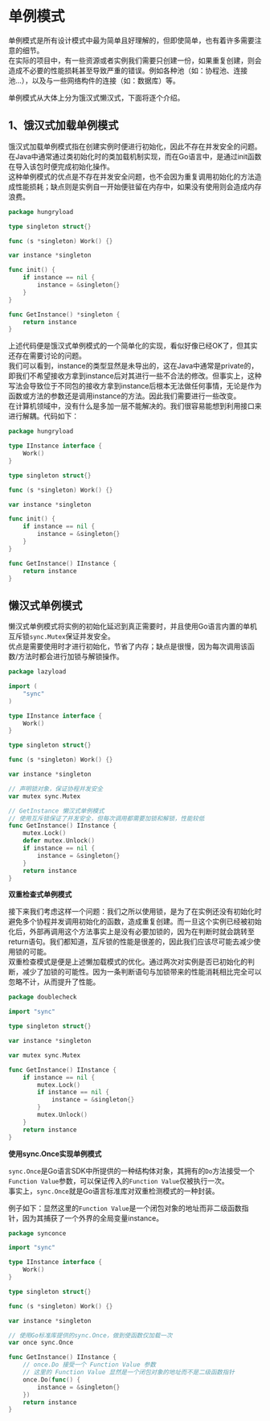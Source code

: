 # 单例模式

单例模式是所有设计模式中最为简单且好理解的，但即使简单，也有着许多需要注意的细节。
<br>
在实际的项目中，有一些资源或者实例我们需要只创建一份，如果重复创建，则会造成不必要的性能损耗甚至导致严重的错误。例如各种池（如：协程池、连接池...），以及与一些网络构件的连接（如：数据库）等。
<br>

单例模式从大体上分为饿汉式懒汉式，下面将逐个介绍。

## 1、饿汉式加载单例模式

饿汉式加载单例模式指在创建实例时便进行初始化，因此不存在并发安全的问题。在Java中通常通过类初始化时的类加载机制实现，而在Go语言中，是通过init函数在导入该包时便完成初始化操作。
<br>
这种单例模式的优点是不存在并发安全问题，也不会因为重复调用初始化的方法造成性能损耗；缺点则是实例自一开始便驻留在内存中，如果没有使用则会造成内存浪费。

```go
package hungryload

type singleton struct{}

func (s *singleton) Work() {}

var instance *singleton

func init() {
	if instance == nil {
		instance = &singleton{}
	}
}

func GetInstance() *singleton {
	return instance
}
```

上述代码便是饿汉式单例模式的一个简单化的实现，看似好像已经OK了，但其实还存在需要讨论的问题。
<br>
我们可以看到，instance的类型显然是未导出的，这在Java中通常是private的，即我们不希望接收方拿到instance后对其进行一些不合法的修改。但事实上，这种写法会导致位于不同包的接收方拿到instance后根本无法做任何事情，无论是作为函数或方法的参数还是调用instance的方法。因此我们需要进行一些改变。
<br>
在计算机领域中，没有什么是多加一层不能解决的。我们很容易能想到利用接口来进行解耦。代码如下：

```go
package hungryload

type IInstance interface {
	Work()
}

type singleton struct{}

func (s *singleton) Work() {}

var instance *singleton

func init() {
	if instance == nil {
		instance = &singleton{}
	}
}

func GetInstance() IInstance {
	return instance
}

```

## 懒汉式单例模式

懒汉式单例模式将实例的初始化延迟到真正需要时，并且使用Go语言内置的单机互斥锁`sync.Mutex`保证并发安全。
<br>
优点是需要使用时才进行初始化，节省了内存；缺点是很慢，因为每次调用该函数/方法时都会进行加锁与解锁操作。

```go
package lazyload

import (
	"sync"
)

type IInstance interface {
	Work()
}

type singleton struct{}

func (s *singleton) Work() {}

var instance *singleton

// 声明锁对象，保证协程并发安全
var mutex sync.Mutex

// GetInstance 懒汉式单例模式
// 使用互斥锁保证了并发安全，但每次调用都需要加锁和解锁，性能较低
func GetInstance() IInstance {
	mutex.Lock()
	defer mutex.Unlock()
	if instance == nil {
		instance = &singleton{}
	}
	return instance
}
```

**双重检查式单例模式**

接下来我们考虑这样一个问题：我们之所以使用锁，是为了在实例还没有初始化时避免多个协程并发调用初始化的函数，造成重复创建。而一旦这个实例已经被初始化后，外部再调用这个方法事实上是没有必要加锁的，因为在判断时就会跳转至return语句。我们都知道，互斥锁的性能是很差的，因此我们应该尽可能去减少使用锁的可能。
<br>
双重检查模式是便是上述懒加载模式的优化。通过两次对实例是否已初始化的判断，减少了加锁的可能性。因为一条判断语句与加锁带来的性能消耗相比完全可以忽略不计，从而提升了性能。

```go
package doublecheck

import "sync"

type singleton struct{}

var instance *singleton

var mutex sync.Mutex

func GetInstance() IInstance {
	if instance == nil {
		mutex.Lock()
		if instance == nil {
			instance = &singleton{}
		}
		mutex.Unlock()
	}
	return instance
}
```

**使用sync.Once实现单例模式**

`sync.Once`是Go语言SDK中所提供的一种结构体对象，其拥有的`Do`方法接受一个`Function Value`参数，可以保证传入的`Function Value`仅被执行一次。
<br>
事实上，`sync.Once`就是Go语言标准库对双重检测模式的一种封装。

例子如下：显然这里的`Function Value`是一个闭包对象的地址而非二级函数指针，因为其捕获了一个外界的全局变量instance。

```go
package synconce

import "sync"

type IInstance interface {
	Work()
}

type singleton struct{}

func (s *singleton) Work() {}

var instance *singleton

// 使用Go标准库提供的sync.Once，做到使函数仅加载一次
var once sync.Once

func GetInstance() IInstance {
	// once.Do 接受一个 Function Value 参数
	// 这里的 Function Value 显然是一个闭包对象的地址而不是二级函数指针
	once.Do(func() {
		instance = &singleton{}
	})
	return instance
}
```